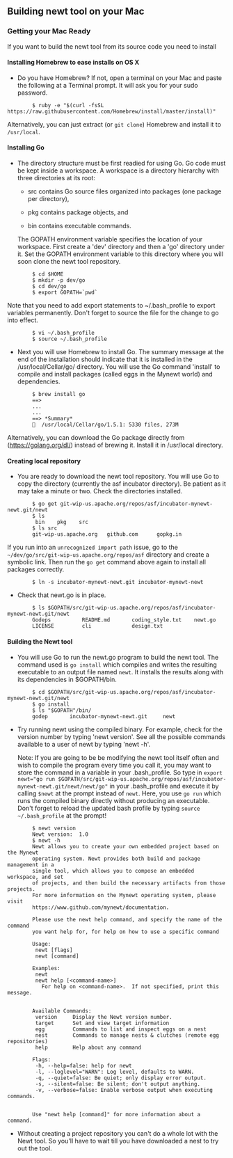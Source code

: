 ## Building newt tool on your Mac

### Getting your Mac Ready 

If you want to build the newt tool from its source code you need to install 
#### Installing Homebrew to ease installs on OS X 

* Do you have Homebrew? If not, open a terminal on your Mac and paste the following at a Terminal prompt. It will ask you for your sudo password.

```no-highlight
        $ ruby -e "$(curl -fsSL https://raw.githubusercontent.com/Homebrew/install/master/install)"
```
   Alternatively, you can just extract (or `git clone`) Homebrew and install it to `/usr/local`.

#### Installing Go 

* The directory structure must be first readied for using Go. Go code must be kept inside a workspace. A workspace is a directory hierarchy with three directories at its root:

    * src contains Go source files organized into packages (one package per directory),

    * pkg contains package objects, and

    * bin contains executable commands.

    The GOPATH environment variable specifies the location of your workspace. First create a 'dev' directory and then a 'go' directory under it. Set the GOPATH environment variable to this directory where you will soon clone the newt tool repository.
    
```no-highlight
        $ cd $HOME
        $ mkdir -p dev/go  
        $ cd dev/go
        $ export GOPATH=`pwd`
```
  Note that you need to add export statements to ~/.bash_profile to export variables permanently. Don't forget to source the file for the change to go into effect.

```no-highlight
        $ vi ~/.bash_profile
        $ source ~/.bash_profile
```
* Next you will use Homebrew to install Go. The summary message at the end of the installation should indicate that it is installed in the /usr/local/Cellar/go/ directory. You will use the Go command 'install' to compile and install packages (called eggs in the Mynewt world) and dependencies. 
     
```no-highlight
        $ brew install go
        ==> 
        ...
        ... 
        ==> *Summary*
        🍺  /usr/local/Cellar/go/1.5.1: 5330 files, 273M
```
  Alternatively, you can download the Go package directly from (https://golang.org/dl/) instead of brewing it. Install it in /usr/local directory.
    

#### Creating local repository

* You are ready to download the newt tool repository. You will use Go to copy the directory (currently the asf incubator directory). Be patient as it may take a minute or two. Check the directories installed.
```no-highlight
        $ go get git-wip-us.apache.org/repos/asf/incubator-mynewt-newt.git/newt
        $ ls
         bin	pkg	   src
        $ ls src
        git-wip-us.apache.org	github.com		gopkg.in
```

If you run into an `unrecognized import path` issue, go to the `~/dev/go/src/git-wip-us.apache.org/repos/asf` directory and create a symbolic link. Then run the `go get` command above again to install all packages correctly.

```no-highlight
        $ ln -s incubator-mynewt-newt.git incubator-mynewt-newt
```

* Check that newt.go is in place.
```no-highlight
        $ ls $GOPATH/src/git-wip-us.apache.org/repos/asf/incubator-mynewt-newt.git/newt  
        Godeps			README.md		coding_style.txt    newt.go
        LICENSE			cli			    design.txt
```

#### Building the Newt tool

* You will use Go to run the newt.go program to build the newt tool. The command used is `go install` which compiles and writes the resulting executable to an output file named `newt`. It installs the results along with its dependencies in $GOPATH/bin.
```no-highlight
        $ cd $GOPATH/src/git-wip-us.apache.org/repos/asf/incubator-mynewt-newt.git/newt
        $ go install
        $ ls "$GOPATH"/bin/
        godep		incubator-mynewt-newt.git	  newt
```
* Try running newt using the compiled binary. For example, check for the version number by typing 'newt version'. See all the possible commands available to a user of newt by typing 'newt -h'.

   Note: If you are going to be be modifying the newt tool itself often and wish to compile the program every time you call it, you may want to store the command in a variable in your .bash_profile. So type in `export newt="go run $GOPATH/src/git-wip-us.apache.org/repos/asf/incubator-mynewt-newt.git/newt/newt/go"` in your .bash_profile and execute it by calling `$newt` at the prompt instead of `newt`. Here, you use `go run` which runs the compiled binary directly without producing an executable. Don't forget to reload the updated bash profile by typing `source ~/.bash_profile` at the prompt! 
```no-highlight
        $ newt version
        Newt version:  1.0
        $ newt -h
        Newt allows you to create your own embedded project based on the Mynewt
        operating system. Newt provides both build and package management in a
        single tool, which allows you to compose an embedded workspace, and set
        of projects, and then build the necessary artifacts from those projects.
        For more information on the Mynewt operating system, please visit
        https://www.github.com/mynewt/documentation.

        Please use the newt help command, and specify the name of the command
        you want help for, for help on how to use a specific command

        Usage:
         newt [flags]
         newt [command]

        Examples:
         newt
         newt help [<command-name>]
           For help on <command-name>.  If not specified, print this message.


        Available Commands:
         version     Display the Newt version number.
         target      Set and view target information
         egg         Commands to list and inspect eggs on a nest
         nest        Commands to manage nests & clutches (remote egg repositories)
         help        Help about any command

        Flags:
         -h, --help=false: help for newt
         -l, --loglevel="WARN": Log level, defaults to WARN.
         -q, --quiet=false: Be quiet; only display error output.
         -s, --silent=false: Be silent; don't output anything.
         -v, --verbose=false: Enable verbose output when executing commands.


        Use "newt help [command]" for more information about a command.
```
* Without creating a project repository you can't do a whole lot with the Newt tool. So you'll have to wait till you have downloaded a nest to try out the tool. 


